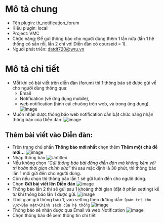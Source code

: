# Mô tả chung
 - Tên plugin: th_notification_forum
 - Kiểu plugin: local
 - Project: VMC
 - Chức năng: Để gửi thông báo cho người dùng thêm 1 lần nữa (lần 1 hệ thống có sẵn rồi, lần 2 chỉ với Diễn đàn có courseid = 1).
 - Người phát triển: datdt720@wru.vn
# Mô tả chi tiết
- Mỗi khi có bài viết trên diễn đàn (forum) thì 1 thông báo sẽ được gửi về cho người dùng thông qua:
    - Email
    - Notification (về ứng dụng mobile),
    - web notification (hình cái chuông trên web, và trong ứng dụng).
    ![image](https://user-images.githubusercontent.com/66956549/156488301-ae182a76-9c45-48cb-9c77-ff32c54146d5.png)
-  Muốn nhận được thông báo web notification cần bật chức năng nhận thông báo của Diễn đàn:
![image](https://user-images.githubusercontent.com/66956549/156488388-cf4ba2c4-4a91-4198-bcd6-77ab02f2489e.png)
## Thêm bài viết vào Diễn đàn:
- Trên trang chủ phần **Thông báo mới nhất** chọn thêm **Thêm một chủ đề mới…**
![image](https://user-images.githubusercontent.com/66956549/156490897-596ee20f-2ad8-4cef-9702-343c7efa03c5.png)
- Nhập thông báo
![Untitled](https://user-images.githubusercontent.com/66956549/156489475-7c802728-d625-4b52-833f-c11f824ef210.png)
- Nếu không chọn *“Gửi thông báo bài đăng diễn đàn mà không kèm với trì hoãn thời gian chỉnh sửa”* thì sau mặc định là 30 phút, thì thông báo lần 1 mới gửi đến cho người dùng.
- Còn nếu chọn thì thông báo lần 1 sẽ gửi luôn đến cho người dùng.
- Chọn **Gửi bài viết lên Diễn đàn**
![image](https://user-images.githubusercontent.com/66956549/156489610-bf15d452-e0c9-4bf1-ad5d-e8dcac65c2f8.png)
- Thông báo lần 2 thì sẽ gửi sau 1 khoảng thời gian (đặt ở phần setting) kể từ khi thông báo lần 1 được gửi.
![image](https://user-images.githubusercontent.com/66956549/156490036-2e9288de-946a-48a2-92a8-e0cdaac50fff.png)
- Thời gian gửi thông báo 1, vào setting theo đường dẫn:
`Quản trị khu vực>Bảo mật>Chính sách của hệ thống`
![image](https://user-images.githubusercontent.com/66956549/156490494-9eb0bb23-3da4-4704-80be-c0f01891dc31.png)
- Thông báo sẽ nhận được qua Email và web Notification
![image](https://user-images.githubusercontent.com/66956549/156490685-808cd7a7-321d-4d14-a519-459024ed46ec.png)
- Chọn thông báo để xem thông tin chi tiết